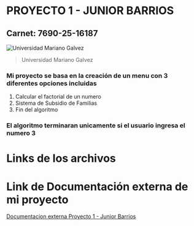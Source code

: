 # PROYECTO 1 - JUNIOR BARRIOS
## Carnet: 7690-25-16187
![Universidad Mariano Galvez](https://aprende.guatemala.com/wp-content/uploads/2016/09/guatemala-universidadmarianogalvez.jpg)
> Universidad Mariano Galvez

### Mi proyecto se basa en la creación de un menu con 3 diferentes opciones incluidas 
1. Calcular el factorial de un numero
2. Sistema de Subsidio de Familias
3. Fin del algoritmo
   
### El algoritmo terminaran unicamente si el usuario ingresa el numero **3**
# Links de los archivos
# Link de Documentación externa de mi proyecto
[Documentacion externa Proyecto 1 - Junior Barrios](https://github.com/Jbarrios123456/Documentaci-n)
